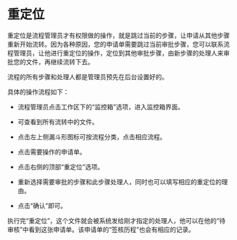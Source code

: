 # 重定位
重定位是流程管理员才有权限做的操作，就是跳过当前的步骤，让申请从其他步骤重新开始流转。因为各种原因，您的申请单需要跳过当前审批步骤，您可以联系流程管理员，让他进行重定位的操作，定位到其他审批步骤，由新步骤的处理人来审批您的文件，再继续流转下去。

流程的所有步骤和处理人都是管理员预先在后台设置好的。

具体的操作流程如下：

- 流程管理员点击工作区下的“监控箱”选项，进入监控箱界面。

- 可查看到所有流转中的文件。

- 点击左上侧漏斗形图标可按流程分类，点击相应流程。

- 点击需要操作的申请单。

- 点击右侧的顶部“重定位”选项。

- 重新选择需要审批的步骤和此步骤处理人，同时也可以填写相应的重定位的理由。

- 点击“确认”即可。

执行完“重定位”，这个文件就会被系统发给刚才指定的处理人，他可以在他的“待审核”中看到这张申请单。该申请单的“签核历程”也会有相应的记录。

